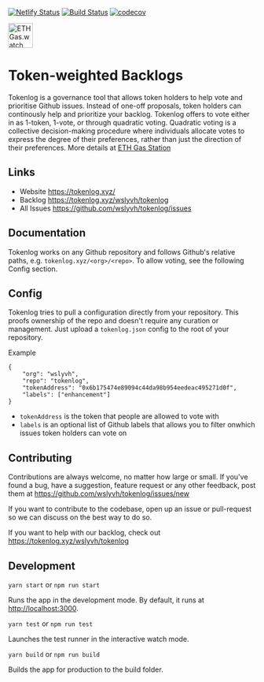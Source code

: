 [![Netlify Status](https://api.netlify.com/api/v1/badges/d3885dcb-8c9e-4e1a-88ad-29658cd376f0/deploy-status)](https://app.netlify.com/sites/tokenlog/deploys)
[![Build Status](https://travis-ci.org/wslyvh/tokenlog.svg?branch=master)](https://travis-ci.org/wslyvh/tokenlog)
[![codecov](https://codecov.io/gh/wslyvh/tokenlog/branch/master/graph/badge.svg?token=LTQZY64K6X)](undefined)


<img src="https://tokenlog.xyz/icon.png" alt="ETH Gas.watch" width="50"/> 

# Token-weighted Backlogs
Tokenlog is a governance tool that allows token holders to help vote and prioritise Github issues. Instead of one-off proposals, token holders can continously help and prioritize your backlog. Tokenlog offers to vote either in as 1-token, 1-vote, or through quadratic voting. Quadratic voting is a collective decision-making procedure where individuals allocate votes to express the degree of their preferences, rather than just the direction of their preferences. More details at [ETH Gas Station](https://ethgasstation.info/blog/quadratic-funding-in-a-nutshell/)

## Links
- Website https://tokenlog.xyz/
- Backlog https://tokenlog.xyz/wslyvh/tokenlog
- All Issues https://github.com/wslyvh/tokenlog/issues

## Documentation

Tokenlog works on any Github repository and follows Github's relative paths, e.g. `tokenlog.xyz/<org>/<repo>`. To allow voting, see the following Config section. 

## Config

Tokenlog tries to pull a configuration directly from your repository. This proofs ownership of the repo and doesn't require any curation or management. Just upload a `tokenlog.json` config to the root of your repository.

Example
```
{
    "org": "wslyvh",
    "repo": "tokenlog",
    "tokenAddress": "0x6b175474e89094c44da98b954eedeac495271d0f",
    "labels": ["enhancement"]
}
```

- `tokenAddress` is the token that people are allowed to vote with
- `labels` is an optional list of Github labels that allows you to filter onwhich issues token holders can vote on 


## Contributing
Contributions are always welcome, no matter how large or small. If you've found a bug, have a suggestion, feature request or any other feedback, post them at https://github.com/wslyvh/tokenlog/issues/new

If you want to contribute to the codebase, open up an issue or pull-request so we can discuss on the best way to do so. 

If you want to help with our backlog, check out https://tokenlog.xyz/wslyvh/tokenlog

## Development 
`yarn start` or `npm run start`

Runs the app in the development mode. By default, it runs at [http://localhost:3000](http://localhost:3000).

`yarn test` or `npm run test`

Launches the test runner in the interactive watch mode.

`yarn build` or `npm run build`

Builds the app for production to the build folder.
